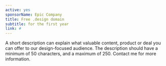 ```yaml
---
active: yes
sponsorName: Epic Company
title: Free .design domain
subtitle: for the first year
link: #
---
```


A short description can explain what valuable content, product or deal you can offer to our design-focused audience. The description should have a minimum of 50 characters, and a maximum of 250. Contact me for more information.